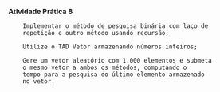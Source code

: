 **Atividade Prática 8**

        Implementar o método de pesquisa binária com laço de 
        repetição e outro método usando recursão;

        Utilize o TAD Vetor armazenando números inteiros;

        Gere um vetor aleatório com 1.000 elementos e submeta 
        o mesmo vetor a ambos os métodos, computando o 
        tempo para a pesquisa do último elemento armazenado 
        no vetor.